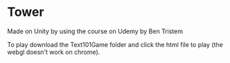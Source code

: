 # Tower
Made on Unity by using the course on Udemy by Ben Tristem

To play download the Text101Game folder and click the html file to play (the webgl doesn't work on chrome).
